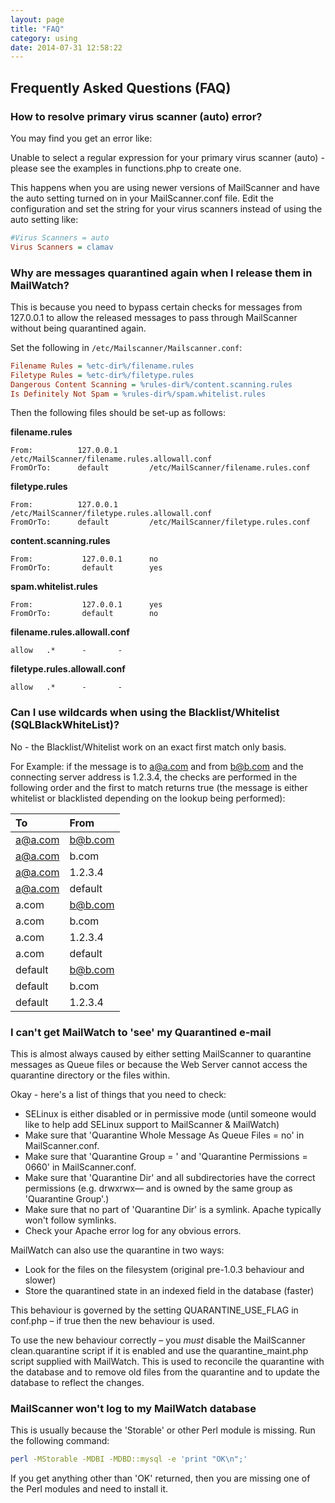 ```yaml
---
layout: page
title: "FAQ"
category: using
date: 2014-07-31 12:58:22
---
```


## Frequently Asked Questions (FAQ)

### How to resolve primary virus scanner (auto) error?

You may find you get an error like:

Unable to select a regular expression for your primary virus scanner (auto) - please see the examples in functions.php to create one.

This happens when you are using newer versions of MailScanner and have the auto setting turned on in your MailScanner.conf file.
Edit the configuration and set the string for your virus scanners instead of using the auto setting like:

```cfg
#Virus Scanners = auto
Virus Scanners = clamav
```

### Why are messages quarantined again when I release them in MailWatch?

This is because you need to bypass certain checks for messages from 127.0.0.1 to allow the released messages to pass through MailScanner without being quarantined again.

Set the following in `/etc/Mailscanner/Mailscanner.conf`:

```cfg
Filename Rules = %etc-dir%/filename.rules
Filetype Rules = %etc-dir%/filetype.rules
Dangerous Content Scanning = %rules-dir%/content.scanning.rules
Is Definitely Not Spam = %rules-dir%/spam.whitelist.rules
```

Then the following files should be set-up as follows:

**filename.rules**

```
From:          127.0.0.1       /etc/MailScanner/filename.rules.allowall.conf
FromOrTo:      default         /etc/MailScanner/filename.rules.conf
```

**filetype.rules**

```
From:          127.0.0.1       /etc/MailScanner/filetype.rules.allowall.conf
FromOrTo:      default         /etc/MailScanner/filetype.rules.conf
```

**content.scanning.rules**

```
From:           127.0.0.1      no
FromOrTo:       default        yes
```

**spam.whitelist.rules**

```
From:           127.0.0.1      yes
FromOrTo:       default        no
```

**filename.rules.allowall.conf**

```
allow   .*      -       -
```

**filetype.rules.allowall.conf**

```
allow   .*      -       -
```

### Can I use wildcards when using the Blacklist/Whitelist (SQLBlackWhiteList)?

No - the Blacklist/Whitelist work on an exact first match only basis.

For Example: if the message is to a@a.com and from b@b.com and the connecting server address is 1.2.3.4, the checks are performed in the following order and the first to match returns true (the message is either whitelist or blacklisted depending on the lookup being performed):

| To     | From    |
|:-------|:--------|
|a@a.com | b@b.com |
|a@a.com | b.com   |
|a@a.com | 1.2.3.4 |
|a@a.com | default |
|a.com   | b@b.com |
|a.com   | b.com   |
|a.com   | 1.2.3.4 |
|a.com   | default |
|default | b@b.com |
|default | b.com   |
|default | 1.2.3.4 |

### I can't get MailWatch to 'see' my Quarantined e-mail

This is almost always caused by either setting MailScanner to quarantine messages as Queue files or because the Web Server cannot access the quarantine directory or the files within.

Okay - here's a list of things that you need to check:

* SELinux is either disabled or in permissive mode (until someone would like to help add SELinux support to MailScanner & MailWatch)
* Make sure that 'Quarantine Whole Message As Queue Files = no' in MailScanner.conf.
* Make sure that 'Quarantine Group = <group your web server runs as>' and 'Quarantine Permissions = 0660' in MailScanner.conf.
* Make sure that 'Quarantine Dir' and all subdirectories have the correct permissions (e.g. drwxrwx— and is owned by the same group as 'Quarantine Group'.)
* Make sure that no part of 'Quarantine Dir' is a symlink. Apache typically won't follow symlinks.
* Check your Apache error log for any obvious errors.

MailWatch can also use the quarantine in two ways:

* Look for the files on the filesystem (original pre-1.0.3 behaviour and slower)
* Store the quarantined state in an indexed field in the database (faster)

This behaviour is governed by the setting QUARANTINE_USE_FLAG in conf.php – if true then the new behaviour is used.

To use the new behaviour correctly – you *must* disable the MailScanner clean.quarantine script if it is enabled and use the quarantine_maint.php script supplied with MailWatch. This is used to reconcile the quarantine with the database and to remove old files from the quarantine and to update the database to reflect the changes.

### MailScanner won't log to my MailWatch database

This is usually because the 'Storable' or other Perl module is missing. Run the following command:

```bash
perl -MStorable -MDBI -MDBD::mysql -e 'print "OK\n";'
```

If you get anything other than 'OK' returned, then you are missing one of the Perl modules and need to install it.
